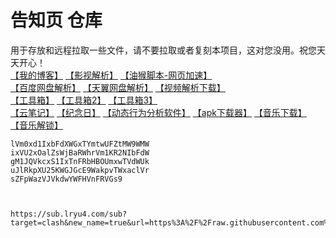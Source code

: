 # 告知页   仓库
用于存放和远程拉取一些文件，请不要拉取或者复刻本项目，这对您没用。祝您天天开心！  
[【我的博客】](https://blog.ligus.tk/)
[【影视解析】](https://ck.ligus.tk/jx/)
[【油猴脚本-网页加速】](https://ck.ligus.tk/油猴脚本/instantpage.user.js)  
[【百度网盘解析】](http://pan.naifei.cc/new/)
[【天翼网盘解析】](https://189.ly93.cc/)
[【视频解析下载】](https://youtube.iiilab.com/)  
[【工具箱】](https://tool.lu/)
[【工具箱2】](https://www.dute.org/)
[【工具箱3】](https://www.sojson.com/)  
[【云笔记】](https://tibiji.com/)
[【纪念日】](https://ligusx.github.io/love/)
[【动态行为分析软件】](https://ck.ligus.tk/rar/动态行为分析.rar)
[【apk下载器】](https://apk.support/zh_cn/apk-downloader)
[【音乐下载】](https://www.sixyin.com/wuyin/index.php)
[【音乐解锁】](https://ck.ligus.tk/yyjs)



    lVm0xd1IxbFdXWGxTYmtwUFZtMW9WMW
    ixVU2xOalZsWjBaRWhrVm1KR2NIbFdW
    gM1JQVkcxS1IxTnFRbHBOUmxwTVdWUk
    uJlRkpXU25KWGJGcE9WakpvTWxaclVr
    sZFpWazVJVkdwYWFHVnFRVGs9



    https://sub.lryu4.com/sub?target=clash&new_name=true&url=https%3A%2F%2Fraw.githubusercontent.com%2Ffreefq%2Ffree%2Fmaster%2Fv2&insert=false
